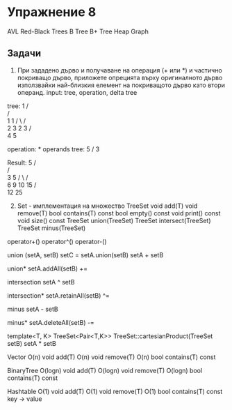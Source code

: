 Упражнение 8
===

AVL
Red-Black Trees
B Tree
B+ Tree
Heap
Graph

Задачи
---
1. При зададено дърво и
получаване на операция (+ или *) и частично покриващо дърво,
приложете опрецията върху оригиналното дърво използвайки
най-близкия елемент на покриващото дърво като втори операнд.
input: tree, operation, delta tree

tree:
         1
        / \
       /   \
      1     1
     / \   / \
    2   3 2   3
   /       \
  4         5

operation: *
operands tree:
     5
    /
   3

Result:
         5
        / \
       /   \
      3     5
     / \   / \
    6   9 10  15
   /       \
  12        25


2. Set - имплементация на множество
TreeSet<T>
  void add(T)
  void remove(T)
  bool contains(T) const
  bool empty() const
  void print() const
  void size() const
  TreeSet<T> union(TreeSet<T>)
  TreeSet<T> intersect(TreeSet<T>)
  TreeSet<T> minus(TreeSet<T>)

  operator+()
  operator^()
  operator-()

  union (setA, setB)
    setC = setA.union(setB)
    setA + setB

  union*
    setA.addAll(setB)
    +=

  intersection
    setA ^ setB

  intersection*
    setA.retainAll(setB)
    ^=

  minus
    setA - setB

  minus*
    setA.deleteAll(setB)
    -=

  template<T, K>
  TreeSet<Pair<T,K>> TreeSet<T>::cartesianProduct(TreeSet<K> setB)
    setA * setB

Vector
 O(n)     void add(T)
 O(n)     void remove(T)
 O(n)     bool contains(T) const

BinaryTree
 O(logn)     void add(T)
 O(logn)     void remove(T)
 O(logn)     bool contains(T) const

Hashtable
 O(1)     void add(T)
 O(1)     void remove(T)
 O(1)     bool contains(T) const
  key -> value
